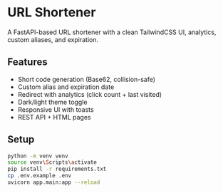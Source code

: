 # URL Shortener

A FastAPI-based URL shortener with a clean TailwindCSS UI, analytics, custom aliases, and expiration.

## Features
- Short code generation (Base62, collision-safe)
- Custom alias and expiration date
- Redirect with analytics (click count + last visited)
- Dark/light theme toggle
- Responsive UI with toasts
- REST API + HTML pages

## Setup
```bash
python -m venv venv
source venv\Scripts\activate
pip install -r requirements.txt
cp .env.example .env
uvicorn app.main:app --reload
